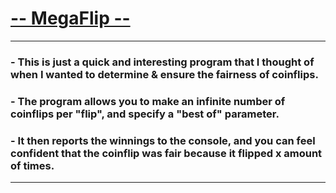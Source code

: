 # [-- MegaFlip --](https://github.com/hschickdevs/megaflip/blob/main/coin_flip_simulation.py)
___
### - This is just a quick and interesting program that I thought of when I wanted to determine & ensure the fairness of coinflips.

### - The program allows you to make an infinite number of coinflips per "flip", and specify a "best of" parameter.

### - It then reports the winnings to the console, and you can feel confident that the coinflip was fair because it flipped x amount of times.
___
